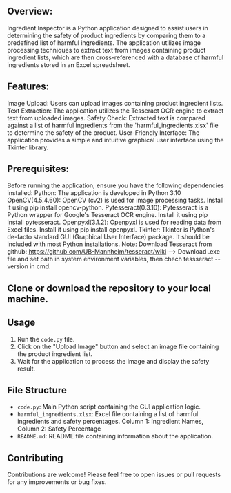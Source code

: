 ## Overview:
Ingredient Inspector is a Python application designed to assist users in determining the safety of product ingredients by comparing them to a predefined list of harmful ingredients. 
The application utilizes image processing techniques to extract text from images containing product ingredient lists, which are then cross-referenced with a database of harmful ingredients 
stored in an Excel spreadsheet.

## Features:
Image Upload: Users can upload images containing product ingredient lists.
Text Extraction: The application utilizes the Tesseract OCR engine to extract text from uploaded images.
Safety Check: Extracted text is compared against a list of harmful ingredients from the 'harmful_ingredients.xlsx' file to determine the safety of the product.
User-Friendly Interface: The application provides a simple and intuitive graphical user interface using the Tkinter library.

## Prerequisites:
Before running the application, ensure you have the following dependencies installed:
Python: The application is developed in Python 3.10
OpenCV(4.5.4.60): OpenCV (cv2) is used for image processing tasks. Install it using pip install opencv-python.
Pytesseract(0.3.10): Pytesseract is a Python wrapper for Google's Tesseract OCR engine. Install it using pip install pytesseract.
Openpyxl(3.1.2): Openpyxl is used for reading data from Excel files. Install it using pip install openpyxl.
Tkinter: Tkinter is Python's de-facto standard GUI (Graphical User Interface) package. It should be included with most Python installations.
Note: Download Tesseract from github: https://github.com/UB-Mannheim/tesseract/wiki --> Download .exe file and set path in system environment variables, then chech tessseract --version in cmd.

## Clone or download the repository to your local machine.

## Usage
1. Run the `code.py` file.
2. Click on the "Upload Image" button and select an image file containing the product ingredient list.
3. Wait for the application to process the image and display the safety result.

## File Structure
- `code.py`: Main Python script containing the GUI application logic.
- `harmful_ingredients.xlsx`: Excel file containing a list of harmful ingredients and safety percentages. Column 1: Ingredient Names, Column 2: Safety Percentage
- `README.md`: README file containing information about the application.

## Contributing
Contributions are welcome! Please feel free to open issues or pull requests for any improvements or bug fixes.


